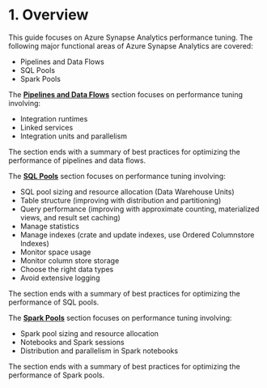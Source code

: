 # 1. Overview

This guide focuses on Azure Synapse Analytics performance tuning. The following major functional areas of Azure Synapse Analytics are covered:

- Pipelines and Data Flows
- SQL Pools
- Spark Pools

The [**Pipelines and Data Flows**](./02-optimizing-pipelines-and-data-flows.md) section focuses on performance tuning involving:

- Integration runtimes
- Linked services
- Integration units and parallelism

The section ends with a summary of best practices for optimizing the performance of pipelines and data flows.

The [**SQL Pools**](./03-optimizing-sql-pools.md) section focuses on performance tuning involving:

- SQL pool sizing and resource allocation (Data Warehouse Units)
- Table structure (improving with distribution and partitioning)
- Query performance (improving with approximate counting, materialized views, and result set caching)
- Manage statistics
- Manage indexes (crate and update indexes, use Ordered Columnstore Indexes)
- Monitor space usage
- Monitor column store storage
- Choose the right data types
- Avoid extensive logging

The section ends with a summary of best practices for optimizing the performance of SQL pools.

The [**Spark Pools**](./04-optimizing-spark-pools.md) section focuses on performance tuning involving:

- Spark pool sizing and resource allocation
- Notebooks and Spark sessions
- Distribution and parallelism in Spark notebooks

The section ends with a summary of best practices for optimizing the performance of Spark pools.